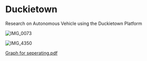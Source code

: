 # Duckietown
Research on Autonomous Vehicle using the Duckietown Platform


![IMG_0073](https://user-images.githubusercontent.com/63922806/189551298-7011cb36-2c77-4742-88c8-047315e0547c.PNG)


![IMG_4350](https://user-images.githubusercontent.com/63922806/189551299-504fb4b0-c5ca-4003-b803-6f48291ed2cb.png)


[Graph for seperating.pdf](https://github.com/nihaal1/Duckietown/files/9543642/Graph.for.seperating.pdf)
